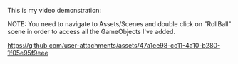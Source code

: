 This is my video demonstration:

NOTE: You need to navigate to Assets/Scenes and double click on "RollBall" scene in order to access all the GameObjects I've added.

https://github.com/user-attachments/assets/47a1ee98-cc11-4a10-b280-1f05e95f9eee

